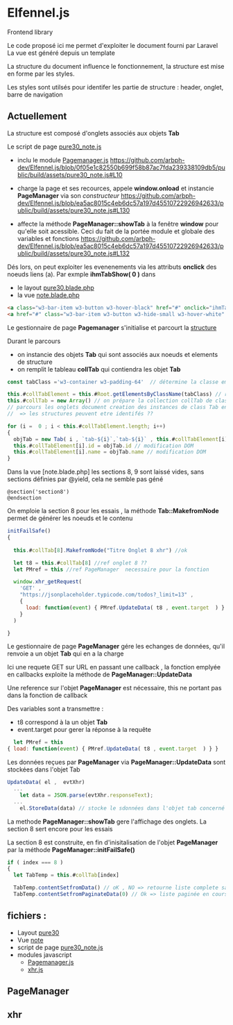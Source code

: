 # Elfennel.js
Frontend library

Le code proposé ici me permet d'exploiter le document fourni par Laravel 
La vue est généré depuis un template

La structure du document influence le fonctionnement, la structure est mise en forme par les styles.

Les styles sont utilsés pour identifer les partie de structure : header, onglet, barre de navigation


## Actuellement

La structure est composé d'onglets associés aux objets **Tab**

Le script de page [pure30_note.js](./html/pure30_note.js) 

- inclu le module [Pagemanager.js](./public/build/assets/modules/PageManager.js)
https://github.com/arbph-dev/Elfennel.js/blob/0f05e1c82550b699f58b87ac7fda239338109db5/public/build/assets/pure30_note.js#L10

- charge la page et ses recources, appele **window.onload** et instancie **PageManager** via son *constructeur*
https://github.com/arbph-dev/Elfennel.js/blob/ea5ac8015c4eb6dc57a197d45510722926942633/public/build/assets/pure30_note.js#L130

- affecte la méthode **PageManager::showTab** à la fenêtre **window** pour qu'elle soit acessible. Ceci du fait de la portée module et globale des variables et fonctions
https://github.com/arbph-dev/Elfennel.js/blob/ea5ac8015c4eb6dc57a197d45510722926942633/public/build/assets/pure30_note.js#L132

Dés lors, on peut exploiter les evenenements via les attributs **onclick** des noeuds liens (a). 
Par exmple **ihmTabShow( 0 )** dans
- le layout [pure30.blade.php](./resources/views/layouts/pure30.blade.php)
- la vue [note.blade.php](./resources/views/note.blade.php)

```html
<a class="w3-bar-item w3-button w3-hover-black" href="#" onclick="ihmTabShow( 0 )">Link</a>
<a href="#" class="w3-bar-item w3-button w3-hide-small w3-hover-white" onclick="ihmTabShow( 0 )">Tab-0</a>
```

Le gestionnaire de page **Pagemanager** s'initialise et parcourt la [structure](./docs/structure.md)

Durant le parcours 
- on instancie des objets **Tab** qui sont associés aux noeuds et elements de structure 
- on remplit le tableau **collTab** qui contiendra les objet **Tab**

```js
const tabClass ='w3-container w3-padding-64'  // détermine la classe employée pour les onglets

this.#collTabElement = this.#Root.getElementsByClassName(tabClass) // recupere tous les onglets document
this.#collTab = new Array() // on prépare la collection collTab de class Tab
// parcours les onglets document creation des instances de class Tab en memoire
//  => les structures peuvent etre identifés ??

for (i =  0 ; i < this.#collTabElement.length; i++) 
{
  objTab = new Tab( i , `tab-${i}`,`tab-${i}` , this.#collTabElement[i] );this.#collTab.push(objTab) //creation des instances de class Tab en memoire
  this.#collTabElement[i].id = objTab.id // modification DOM
  this.#collTabElement[i].name = objTab.name // modification DOM
}
```




Dans la vue [note.blade.php] les sections 8, 9 sont laissé vides, sans sections définies par @yield, cela ne semble pas géné
```blade
@section('section8')
@endsection
```
On emploie la section 8 pour les essais , la méthode **Tab::MakefromNode** permet de générer les noeuds et le contenu


```js
initFailSafe()
{
  
  this.#collTab[8].MakefromNode("Titre Onglet 8 xhr") //ok

  let t8 = this.#collTab[8] //ref onglet 8 ??
  let PMref = this //ref PageManager  necessaire pour la fonction 

  window.xhr_getRequest( 
    'GET' ,
    "https://jsonplaceholder.typicode.com/todos?_limit=13" ,
    {
      load: function(event) { PMref.UpdateData( t8 , event.target  ) }
    }  
  )

}
```

Le gestionnaire de page **PageManager**  gére les echanges de données, qu'il renvoie a un objet **Tab** qui en a la charge

Ici une requete  GET sur URL en passant une callback , la fonction emplyée en callbacks exploite la méthode de **PageManager::UpdateData**

Une reference sur l'objet **PageManager** est nécessaire, this ne portant pas dans la fonction de callback

Des variables sont a transmettre : 
- t8 correspond à la un objet **Tab**
- event.target pour gerer la réponse à la requête

```js
  let PMref = this 
{ load: function(event) { PMref.UpdateData( t8 , event.target  ) } }  
```

Les données reçues par **PageManager** via **PageManager::UpdateData** sont stockées dans l'objet Tab
```js
UpdateData( el ,  evtXhr)
  ...
    let data = JSON.parse(evtXhr.responseText);
  ...
    el.StoreData(data) // stocke le sdonnées dans l'objet tab concerné reference el

```  

La methode **PageManager::showTab** gere l'affichage des onglets. La section 8 sert encore pour les essais 

La section 8 est construite, en fin d'inisitalisation de l'objet **PageManager** par la méthode **PageManager::initFailSafe()**

```js
if ( index === 8 )
{
  let TabTemp = this.#collTab[index]

  TabTemp.contentSetfromData() // oK , NO => retourne liste complete sans pagination
  TabTemp.contentSetfromPaginateData(0) // Ok => liste paginée en cours
```








## fichiers : 
- Layout
  [pure30](./resources/views/layouts/pure30.blade.php)
- Vue
  [note](./resources/views/note.blade.php)
- script de page
  [pure30_note.js](./public/build/assets/pure30_note.js)
- modules javascript
  - [Pagemanager.js](./public/build/assets/modules/PageManager.js)
  - [xhr.js](./public/build/assets/modules/xhr.js)




## PageManager
## xhr
